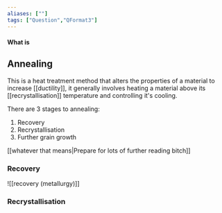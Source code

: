 ```yaml
---
aliases: [""]
tags: ["Question","QFormat3"]
---
```


#### What is
## Annealing
This is a heat treatment method that alters the properties of a material to increase [[ductility]], it generally involves heating a material above its [[recrystallisation]] temperature and controlling it's cooling.

There are 3 stages to annealing:
1) Recovery
2) Recrystallisation
3) Further grain growth

[[whatever that means|Prepare for lots of further reading bitch]]

### Recovery
![[recovery (metallurgy)]]


### Recrystallisation
